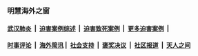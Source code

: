 
### 明慧海外之窗

####  [武汉肺炎](indexes/365.md?t=06081500) &nbsp;|&nbsp;  [迫害案例综述](indexes/328.md?t=06081500) &nbsp;|&nbsp; [迫害致死案例](indexes/277.md?t=06081500)  &nbsp;|&nbsp; [更多迫害案例](indexes/81.md?t=06081500)  &nbsp;|&nbsp; 
####  [时事评论](indexes/19.md?t=06081500) &nbsp;|&nbsp; [海外简讯](indexes/245.md?t=06081500)&nbsp;|&nbsp;  [社会支持](indexes/140.md?t=06081500) &nbsp;|&nbsp; [褒奖决议](indexes/282.md?t=06081500) &nbsp;|&nbsp; [社区报道](indexes/91.md?t=06081500)  &nbsp;|&nbsp; [天人之间](indexes/78.md?t=06081500) 


